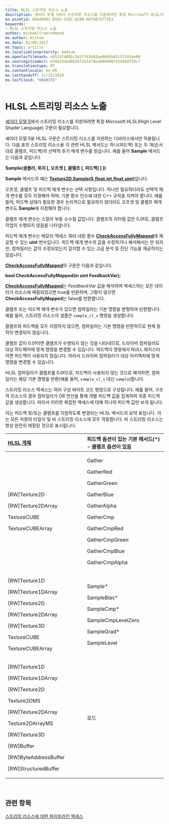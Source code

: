```yaml
---
title: HLSL 스트리밍 리소스 노출
description: 셰이더 모델 5에서 스트리밍 리소스를 지원하려면 특정 Microsoft HLSL(High Level Shader Language) 구문이 필요합니다.
ms.assetid: 00A40D82-0565-43DC-82AB-0675B7E772E3
keywords:
- HLSL 스트리밍 리소스 노출
author: michaelfromredmond
ms.author: mithom
ms.date: 02/08/2017
ms.topic: article
ms.localizationpriority: medium
ms.openlocfilehash: a8523f4895c541ffb3b92ee00d5b62c57343ae00
ms.sourcegitcommit: e38b334edb82bf2b1474ba686990f4299b8f59c7
ms.translationtype: MT
ms.contentlocale: ko-KR
ms.lasthandoff: 11/15/2018
ms.locfileid: "6849155"
---
```

# <a name="hlsl-streaming-resources-exposure"></a>HLSL 스트리밍 리소스 노출


[셰이더 모델 5](https://msdn.microsoft.com/library/windows/desktop/ff471356)에서 스트리밍 리소스를 지원하려면 특정 Microsoft HLSL(High Level Shader Language) 구문이 필요합니다.

셰이더 모델 5용 HLSL 구문은 스트리밍 리소스를 지원하는 디바이스에서만 허용됩니다. 다음 표의 스트리밍 리소스용 각 관련 HLSL 메서드는 하나(피드백) 또는 두 개(순서대로 클램프, 피드백)의 선택적 추가 매개 변수를 받습니다. 예를 들어 **Sample** 메서드는 다음과 같습니다.

**Sample(샘플러, 위치 \[, 오프셋 \[, 클램프 \[, 피드백\] \] \])**

**Sample** 메서드의 예는 [**Texture2D.Sample(S,float,int,float,uint)**](https://msdn.microsoft.com/library/windows/desktop/dn393787)입니다.

오프셋, 클램프 및 피드백 매개 변수는 선택 사항입니다. 하나만 필요하더라도 선택적 매개 변수를 모두 지정해야 하며, 기본 함수 인수에 대한 C++ 규칙을 지켜야 합니다. 예를 들어, 피드백 상태가 필요한 경우 논리적으로 필요하지 않더라도 오프셋 및 클램프 매개 변수도 **Sample**에 지정해야 합니다.

클램프 매개 변수는 스칼라 부동 소수점 값입니다. 클램프의 리터럴 값은 0.0f로, 클램프 작업이 수행되지 않음을 나타냅니다.

피드백 매개 변수는 메모리 액세스 쿼리 내장 함수 [**CheckAccessFullyMapped**](https://msdn.microsoft.com/library/windows/desktop/dn292083)에 제공할 수 있는 **uint** 변수입니다. 피드백 매개 변수의 값을 수정하거나 해석해서는 안 되지만, 컴파일러는 값이 수정되었는지 감지할 수 있는 고급 분석 및 진단 기능을 제공하지는 않습니다.

[**CheckAccessFullyMapped**](https://msdn.microsoft.com/library/windows/desktop/dn292083)의 구문은 다음과 같습니다.

**bool CheckAccessFullyMapped(in uint FeedbackVar);**

[**CheckAccessFullyMapped**](https://msdn.microsoft.com/library/windows/desktop/dn292083)는 *FeedbackVar* 값을 해석하여 액세스하는 모든 데이터가 리소스에 매핑되었으면 true를 반환하며, 그렇지 않으면 **CheckAccessFullyMapped**는 false를 반환합니다.

클램프 또는 피드백 매개 변수가 있으면 컴파일러는 기본 명령을 변형하여 반환합니다. 예를 들어, 스트리밍 리소스의 샘플은 `sample_cl_s` 명령을 생성합니다.

클램프와 피드백을 모두 지정하지 않으면, 컴파일러는 기본 명령을 반환하므로 현재 동작이 변경되지 않습니다.

클램프 값이 0.0f이면 클램프가 수행되지 않는 것을 나타내므로, 드라이버 컴파일러도 대상 하드웨어에 맞게 명령을 변경할 수 있습니다. 피드백이 명령에서 NULL 레지스터이면 피드백이 사용되지 않습니다. 따라서 드라이버 컴파일러가 대상 아키텍처에 맞게 명령을 변경할 수 있습니다.

HLSL 컴파일러가 클램프를 0.0f으로, 피드백이 사용되지 않는 것으로 해석하면, 컴파일러는 해당 기본 명령을 반환(예를 들어, `sample_cl_s` 대신 `sample`)합니다.

스트리밍 리소스 액세스는 여러 구성 바이트 코드 명령으로 구성됩니다. 예를 들어, 구조적 리소스의 경우 컴파일러가 OR 연산을 통해 개별 피드백 값을 집계하여 최종 피드백 값을 생성합니다. 따라서 이러한 복잡한 액세스에 대해 하나의 피드백 값만 보게 됩니다.

이는 피드백 및/또는 클램프를 지원하도록 변경되는 HLSL 메서드의 요약 표입니다. 이는 모든 차원의 타일식 및 비 스트리밍 리소스에 모두 작동합니다. 비 스트리밍 리소스는 항상 완전히 매핑된 것으로 표시됩니다.

<table>
<colgroup>
<col width="50%" />
<col width="50%" />
</colgroup>
<thead>
<tr class="header">
<th align="left"><a href="https://msdn.microsoft.com/library/windows/desktop/ff471359">HLSL 개체</a> </th>
<th align="left">피드백 옵션이 있는 기본 메서드(*) - 클램프 옵션이 있음</th>
</tr>
</thead>
<tbody>
<tr class="odd">
<td align="left"><p>[RW]Texture2D</p>
<p>[RW]Texture2DArray</p>
<p>TextureCUBE</p>
<p>TextureCUBEArray</p></td>
<td align="left"><p>Gather</p>
<p>GatherRed</p>
<p>GatherGreen</p>
<p>GatherBlue</p>
<p>GatherAlpha</p>
<p>GatherCmp</p>
<p>GatherCmpRed</p>
<p>GatherCmpGreen</p>
<p>GatherCmpBlue</p>
<p>GatherCmpAlpha</p></td>
</tr>
<tr class="even">
<td align="left"><p>[RW]Texture1D</p>
<p>[RW]Texture1DArray</p>
<p>[RW]Texture2D</p>
<p>[RW]Texture2DArray</p>
<p>[RW]Texture3D</p>
<p>TextureCUBE</p>
<p>TextureCUBEArray</p></td>
<td align="left"><p>Sample*</p>
<p>SampleBias*</p>
<p>SampleCmp*</p>
<p>SampleCmpLevelZero</p>
<p>SampleGrad*</p>
<p>SampleLevel</p></td>
</tr>
<tr class="odd">
<td align="left"><p>[RW]Texture1D</p>
<p>[RW]Texture1DArray</p>
<p>[RW]Texture2D</p>
<p>Texture2DMS</p>
<p>[RW]Texture2DArray</p>
<p>Texture2DArrayMS</p>
<p>[RW]Texture3D</p>
<p>[RW]Buffer</p>
<p>[RW]ByteAddressBuffer</p>
<p>[RW]StructuredBuffer</p></td>
<td align="left">로드</td>
</tr>
</tbody>
</table>

 

## <a name="span-idrelated-topicsspanrelated-topics"></a><span id="related-topics"></span>관련 항목


[스트리밍 리소스에 대한 파이프라인 액세스](pipeline-access-to-streaming-resources.md)

 

 




